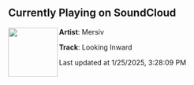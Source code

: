 ## Currently Playing on SoundCloud

[<img align="left" width="100" src="https://i1.sndcdn.com/artworks-HOmirAbqSyFbcnf6-okjp6g-t500x500.png">](https://soundcloud.com/mersivsoundproject/looking-inward)

**Artist**: Mersiv 

**Track**: Looking Inward

Last updated at 1/25/2025, 3:28:09 PM
